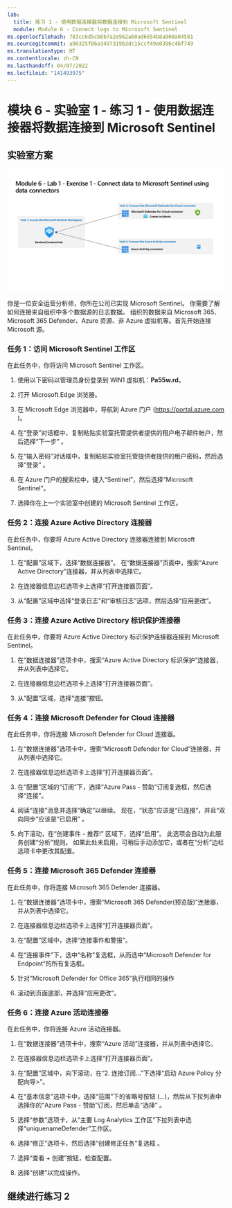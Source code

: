 ```yaml
---
lab:
  title: 练习 1 - 使用数据连接器将数据连接到 Microsoft Sentinel
  module: Module 6 - Connect logs to Microsoft Sentinel
ms.openlocfilehash: 783cc6d5cb6b7a2e962a60ad6654b8a900a04581
ms.sourcegitcommit: a90325f86a3497319b3dc15ccf49e0396c4bf749
ms.translationtype: HT
ms.contentlocale: zh-CN
ms.lasthandoff: 04/07/2022
ms.locfileid: "141493975"
---
```

# <a name="module-6---lab-1---exercise-1---connect-data-to-microsoft-sentinel-using-data-connectors"></a>模块 6 - 实验室 1 - 练习 1 - 使用数据连接器将数据连接到 Microsoft Sentinel

## <a name="lab-scenario"></a>实验室方案

![实验室概述。](../Media/SC-200-Lab_Diagrams_Mod6_L1_Ex1.png)

你是一位安全运营分析师，你所在公司已实现 Microsoft Sentinel。 你需要了解如何连接来自组织中多个数据源的日志数据。 组织的数据来自 Microsoft 365、Microsoft 365 Defender、Azure 资源、非 Azure 虚拟机等。首先开始连接 Microsoft 源。


### <a name="task-1-access-the-microsoft-sentinel-workspace"></a>任务 1：访问 Microsoft Sentinel 工作区

在此任务中，你将访问 Microsoft Sentinel 工作区。

1. 使用以下密码以管理员身份登录到 WIN1 虚拟机：**Pa55w.rd**。  

1. 打开 Microsoft Edge 浏览器。

1. 在 Microsoft Edge 浏览器中，导航到 Azure 门户 (https://portal.azure.com )。

1. 在“登录”对话框中，复制粘贴实验室托管提供者提供的租户电子邮件帐户，然后选择“下一步”  。

1. 在“输入密码”对话框中，复制粘贴实验室托管提供者提供的租户密码，然后选择“登录”  。

1. 在 Azure 门户的搜索栏中，键入“Sentinel”，然后选择“Microsoft Sentinel”。

1. 选择你在上一个实验室中创建的 Microsoft Sentinel 工作区。


### <a name="task-2-connect-the-azure-active-directory-connector"></a>任务 2：连接 Azure Active Directory 连接器

在此任务中，你要将 Azure Active Directory 连接器连接到 Microsoft Sentinel。

1. 在“配置”区域下，选择“数据连接器”。 在“数据连接器”页面中，搜索“Azure Active Directory”连接器，并从列表中选择它。

1. 在连接器信息边栏选项卡上选择“打开连接器页面”。

1. 从“配置”区域中选择“登录日志”和“审核日志”选项，然后选择“应用更改”。


### <a name="task-3-connect-the-azure-active-directory-identity-protection-connector"></a>任务 3：连接 Azure Active Directory 标识保护连接器

在此任务中，你要将 Azure Active Directory 标识保护连接器连接到 Microsoft Sentinel。

1. 在“数据连接器”选项卡中，搜索“Azure Active Directory 标识保护”连接器，并从列表中选择它。

1. 在连接器信息边栏选项卡上选择“打开连接器页面”。

1. 从“配置”区域，选择“连接”按钮。


### <a name="task-4-connect-the-microsoft-defender-for-cloud-connector"></a>任务 4：连接 Microsoft Defender for Cloud 连接器

在此任务中，你将连接 Microsoft Defender for Cloud 连接器。

1. 在“数据连接器”选项卡中，搜索“Microsoft Defender for Cloud”连接器，并从列表中选择它。

1. 在连接器信息边栏选项卡上选择“打开连接器页面”。

1. 在“配置”区域的“订阅”下，选择“Azure Pass - 赞助”订阅复选框，然后选择“连接”。

1. 阅读“连接”消息并选择“确定”以继续。 现在，“状态”应该是“已连接”，并且“双向同步”应该是“已启用” 。

1. 向下滚动，在“创建事件 - 推荐!” 区域下，选择“启用”。 此选项会自动为此服务创建“分析”规则。 如果此处未启用，可稍后手动添加它，或者在“分析”边栏选项卡中更改其配置。


### <a name="task-5-connect-the-microsoft-365-defender-connector"></a>任务 5：连接 Microsoft 365 Defender 连接器

在此任务中，你将连接 Microsoft 365 Defender 连接器。

1. 在“数据连接器”选项卡中，搜索“Microsoft 365 Defender(预览版)”连接器，并从列表中选择它。

1. 在连接器信息边栏选项卡上选择“打开连接器页面”。

1. 在“配置”区域中，选择“连接事件和警报”。 

1. 在“连接事件”下，选中“名称”复选框，从而选中“Microsoft Defender for Endpoint”的所有复选框。

1. 针对“Microsoft Defender for Office 365”执行相同的操作

1. 滚动到页面底部，并选择“应用更改”。


### <a name="task-6-connect-the-azure-activity-connector"></a>任务 6：连接 Azure 活动连接器

在此任务中，你将连接 Azure 活动连接器。

1. 在“数据连接器”选项卡中，搜索“Azure 活动”连接器，并从列表中选择它。

1. 在连接器信息边栏选项卡上选择“打开连接器页面”。

1. 在“配置”区域中，向下滚动，在“2. 连接订阅...”下选择“启动 Azure Policy 分配向导>”。

1. 在“基本信息”选项卡中，选择“范围”下的省略号按钮 (...)，然后从下拉列表中选择你的“Azure Pass - 赞助”订阅，然后单击“选择”  。

1. 选择“参数”选项卡，从“主要 Log Analytics 工作区”下拉列表中选择“uniquenameDefender”工作区。

1. 选择“修正”选项卡，然后选择“创建修正任务”复选框 。

1. 选择“查看 + 创建”按钮，检查配置。

1. 选择“创建”以完成操作。

## <a name="proceed-to-exercise-2"></a>继续进行练习 2
